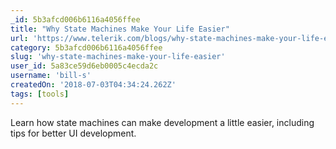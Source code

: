 ```yaml
---
_id: 5b3afcd006b6116a4056ffee
title: "Why State Machines Make Your Life Easier"
url: 'https://www.telerik.com/blogs/why-state-machines-make-your-life-easier-video'
category: 5b3afcd006b6116a4056ffee
slug: 'why-state-machines-make-your-life-easier'
user_id: 5a83ce59d6eb0005c4ecda2c
username: 'bill-s'
createdOn: '2018-07-03T04:34:24.262Z'
tags: [tools]
---
```


Learn how state machines can make development a little easier, including tips for better UI development.


